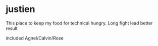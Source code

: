 # justien
This place to keep my food for technical hungry. Long fight lead better result

included Agnel/Calvin/Rose
